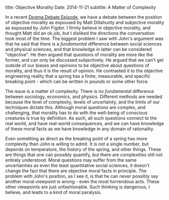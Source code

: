 title: Objective Morality
Date: 2014-11-21
subtitle: A Matter of Complexity

In a recent [Dogma Debate Episode], we have a debate between the position of objective morality as espoused by Matt Dillahunty and subjective morality as espoused by John Figdor.  I firmly believe in objective morality, and thought Matt did an ok job, but I disliked the directions the conversation took most of the time.  The biggest problem I saw with John's argument was that he said that there is a *fundamental* difference between social sciences and physical sciences, and that knowledge in latter can be considered "objective".  He then argued that questions of morality are more like the former, and can only be discussed subjectively.  He argued that we can't get outside of our biases and opinions to be objective about questions of morality, and thus it is the result of opinion.  He contrasted it to the objective engineering reality that a spring has a finite, measurable, and specific breaking point - which can be written in pounds or some other force.

The issue is a matter of complexity.  There is no *fundamental* difference between sociology, economics, and physics.  Different methods are needed because the level of complexity, levels of uncertainty, and the limits of our techniques dictate this.  Although moral questions are complex, and challenging, that morality has to do with the well-being of conscious creatures is true by definition.  As such, all such questions connect to the real world, and have real-world consequences, and we can have knowledge of these moral facts as we have knowledge in any domain of rationality.

Even something as direct as the breaking point of a spring has more complexity than John is willing to admit.  It is not a single number, but depends on temperature, the history of the spring, and other things.  These are things that one can possibly quantify, but there are complexities still not entirely understood.  Moral questions may suffer from the same uncertainties as even the least quantitative social sciences, it doesn't change the fact that there are objective moral facts in principle.  The problem with John's position, as I see it, is that he can never possibly say another moral viewpoint is wrong - even the most horrendous acts.  These other viewpoints are just unfashionable.  Such thinking is dangerous, I believe, and leads to a kind of moral paralysis.  


[Dogma Debate Episode]: http://www.spreaker.com/user/smalleyandhyso/154-atheist-vs-atheist-on-morals_1?utm_source=widget&utm_medium=widget


